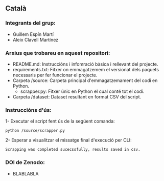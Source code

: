 ## Català

### Integrants del grup:
- Guillem Espín Martí
- Aleix Clavell Martínez

### Arxius que trobareu en aquest repositori:
- README.md: Instruccións i infomració bàsica i rellevant del projecte.
- requirements.txt: Fitxer on emmagatzemem el versionat dels paquets necessaris per fer funcionar el projecte.
- Carpeta /source: Carpeta principal d'emmagatzemament del codi en Python.
  - scrapper.py: Fitxer únic en Python el cual conté tot el codi.
- Carpeta /dataset: Dataset resultant en format CSV del script.

### Instruccións d'ús:
1- Executar el script fent ús de la següent comanda:
```
python /source/scrapper.py
```
2- Esperar a visualitzar el missatge final d'execució per CLI:
```
Scrapping was completed sucecssfully, results saved in csv.
```

### DOI de Zenodo:
- BLABLABLA

